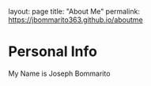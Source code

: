 layout: page
title: "About Me"
permalink: https://jbommarito363.github.io/aboutme

# Personal Info

My Name is Joseph Bommarito
